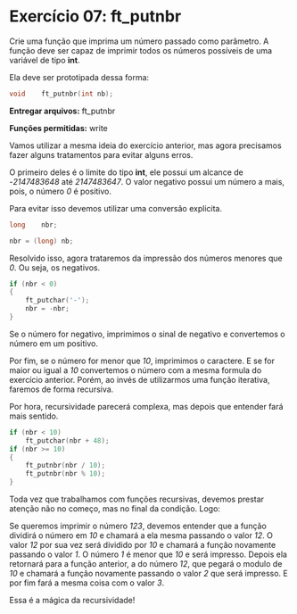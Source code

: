 # Exercício 07: ft_putnbr

Crie uma função que imprima um número passado como parâmetro. A função deve ser capaz de imprimir todos os números possíveis de uma variável de tipo **int**.

Ela deve ser prototipada dessa forma:

```c
void    ft_putnbr(int nb);
```

**Entregar arquivos:** ft_putnbr

**Funções permitidas:** write



Vamos utilizar a mesma ideia do exercício anterior, mas agora precisamos fazer alguns tratamentos para evitar alguns erros.

O primeiro deles é o limite do tipo **int**, ele possui um alcance de -_2147483648_ até _2147483647_. O valor negativo possui um número a mais, pois, o número _0_ é positivo.

Para evitar isso devemos utilizar uma conversão explicita.

```c
long    nbr;

nbr = (long) nb;
```

Resolvido isso, agora trataremos da impressão dos números menores que _0_. Ou seja, os negativos.

```c
if (nbr < 0)
{
    ft_putchar('-');
    nbr = -nbr;
}
```

Se o número for negativo, imprimimos o sinal de negativo e convertemos o número em um positivo.

Por fim, se o número for menor que _10_, imprimimos o caractere. E se for maior ou igual a _10_ convertemos o número com a mesma formula do exercício anterior. Porém, ao invés de utilizarmos uma função iterativa, faremos de forma recursiva.

Por hora, recursividade parecerá complexa, mas depois que entender fará mais sentido.

```c
if (nbr < 10)
	ft_putchar(nbr + 48);
if (nbr >= 10)
{
    ft_putnbr(nbr / 10);
    ft_putnbr(nbr % 10);
}
```

Toda vez que trabalhamos com funções recursivas, devemos prestar atenção não no começo, mas no final da condição. Logo:

Se queremos imprimir o número _123_, devemos entender que a função dividirá o número em _10_ e chamará a ela mesma passando o valor _12_. O valor _12_ por sua vez será dividido por _10_ e chamará a função novamente passando o valor _1_. O número _1_ é menor que _10_ e será impresso. Depois ela retornará para a função anterior, a do número _12_, que pegará o modulo de _10_ e chamará a função novamente passando o valor _2_ que será impresso. E por fim fará a mesma coisa com o valor _3_.

Essa é a mágica da recursividade!
